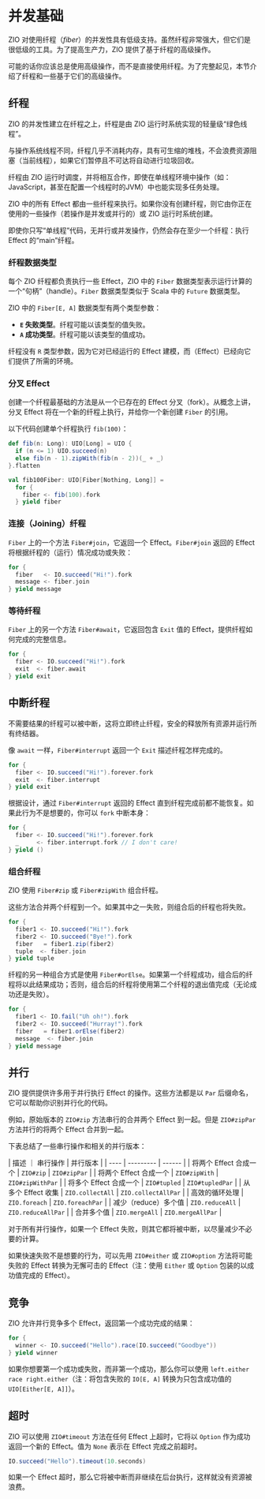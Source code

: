 # 并发基础

ZIO 对使用纤程（*fiber*）的并发性具有低级支持。虽然纤程非常强大，但它们是很低级的工具。为了提高生产力，ZIO 提供了基于纤程的高级操作。

可能的话你应该总是使用高级操作，而不是直接使用纤程。为了完整起见，本节介绍了纤程和一些基于它们的高级操作。

## 纤程

ZIO 的并发性建立在纤程之上，纤程是由 ZIO 运行时系统实现的轻量级“绿色线程”。

与操作系统线程不同，纤程几乎不消耗内存，具有可生缩的堆栈，不会浪费资源阻塞（当前线程），如果它们暂停且不可达将自动进行垃圾回收。

纤程由 ZIO 运行时调度，并将相互合作，即使在单线程环境中操作（如：JavaScript，甚至在配置一个线程时的JVM）中也能实现多任务处理。

ZIO 中的所有 Effect 都由一些纤程来执行。如果你没有创建纤程，则它由你正在使用的一些操作（若操作是并发或并行的）或 ZIO 运行时系统创建。

即使你只写“单线程”代码，无并行或并发操作，仍然会存在至少一个纤程：执行 Effect 的“main”纤程。

### 纤程数据类型

每个 ZIO 纤程都负责执行一些 Effect，ZIO 中的 `Fiber` 数据类型表示运行计算的一个“句柄”（handle）。`Fiber` 数据类型类似于 Scala 中的 `Future` 数据类型。

ZIO 中的 `Fiber[E, A]` 数据类型有两个类型参数：

- **`E` 失败类型**。纤程可能以该类型的值失败。
- **`A` 成功类型**。纤程可能以该类型的值成功。

纤程没有 `R` 类型参数，因为它对已经运行的 Effect 建模，而（Effect）已经向它们提供了所需的环境。

### 分叉 Effect

创建一个纤程最基础的方法是从一个已存在的 Effect 分叉（fork）。从概念上讲，分叉 Effect 将在一个新的纤程上执行，并给你一个新创建 `Fiber` 的引用。

以下代码创建单个纤程执行 `fib(100)`：

```scala
def fib(n: Long): UIO[Long] = UIO {
  if (n <= 1) UIO.succeed(n)
  else fib(n - 1).zipWith(fib(n - 2))(_ + _)
}.flatten

val fib100Fiber: UIO[Fiber[Nothing, Long]] = 
  for {
    fiber <- fib(100).fork
  } yield fiber
```

### 连接（Joining）纤程

`Fiber` 上的一个方法 `Fiber#join`，它返回一个 Effect。`Fiber#join` 返回的 Effect 将根据纤程的（运行）情况成功或失败：

```scala
for {
  fiber   <- IO.succeed("Hi!").fork
  message <- fiber.join
} yield message
```

### 等待纤程

`Fiber` 上的另一个方法 `Fiber#await`，它返回包含 `Exit` 值的 Effect，提供纤程如何完成的完整信息。

```scala
for {
  fiber <- IO.succeed("Hi!").fork
  exit  <- fiber.await
} yield exit
```

## 中断纤程

不需要结果的纤程可以被中断，这将立即终止纤程，安全的释放所有资源并运行所有终结器。

像 `await` 一样，`Fiber#interrupt` 返回一个 `Exit` 描述纤程怎样完成的。

```scala
for {
  fiber <- IO.succeed("Hi!").forever.fork
  exit  <- fiber.interrupt
} yield exit
```

根据设计，通过 `Fiber#interrupt` 返回的 Effect 直到纤程完成前都不能恢复。如果此行为不是想要的，你可以 `fork` 中断本身：

```scala
for {
  fiber <- IO.succeed("Hi!").forever.fork
  _     <- fiber.interrupt.fork // I don't care!
} yield ()
```

### 组合纤程

ZIO 使用 `Fiber#zip` 或 `Fiber#zipWith` 组合纤程。

这些方法合并两个纤程到一个。如果其中之一失败，则组合后的纤程也将失败。

```scala
for {
  fiber1 <- IO.succeed("Hi!").fork
  fiber2 <- IO.succeed("Bye!").fork
  fiber   = fiber1.zip(fiber2)
  tuple  <- fiber.join
} yield tuple
```

纤程的另一种组合方式是使用 `Fiber#orElse`。如果第一个纤程成功，组合后的纤程将以此结果成功；否则，组合后的纤程将使用第二个纤程的退出值完成（无论成功还是失败）。

```scala
for {
  fiber1 <- IO.fail("Uh oh!").fork
  fiber2 <- IO.succeed("Hurray!").fork
  fiber   = fiber1.orElse(fiber2)
  message  <- fiber.join
} yield message
```

## 并行

ZIO 提供提供许多用于并行执行 Effect 的操作。这些方法都是以 `Par` 后缀命名，它可以帮助你识别并行化的代码。

例如，原始版本的 `ZIO#zip` 方法串行的合并两个 Effect 到一起。但是 `ZIO#zipPar` 方法并行的将两个 Effect 合并到一起。

下表总结了一些串行操作和相关的并行版本：

| 描述 ｜ 串行操作 | 并行版本 |
| ---- | --------- | ------ |
| 将两个 Effect 合成一个 | `ZIO#zip` | `ZIO#zipPar` |
| 将两个 Effect 合成一个 | `ZIO#zipWith` | `ZIO#zipWithPar` |
| 将多个 Effect 合成一个 | `ZIO#tupled` | `ZIO#tupledPar` |
| 从多个 Effect 收集 | `ZIO.collectAll` | `ZIO.collectAllPar` |
| 高效的循环处理 | `ZIO.foreach` | `ZIO.foreachPar` |
| 减少（reduce）多个值 | `ZIO.reduceAll` | `ZIO.reduceAllPar` |
| 合并多个值 | `ZIO.mergeAll` | `ZIO.mergeAllPar` |

对于所有并行操作，如果一个 Effect 失败，则其它都将被中断，以尽量减少不必要的计算。

如果快速失败不是想要的行为，可以先用 `ZIO#either` 或 `ZIO#option` 方法将可能失败的 Effect 转换为无懈可击的 Effect（注：使用 `Either` 或 `Option` 包装的以成功值完成的 Effect）。

## 竞争

ZIO 允许并行竞争多个 Effect，返回第一个成功完成的结果：

```scala
for {
  winner <- IO.succeed("Hello").race(IO.succeed("Goodbye"))
} yield winner
```

如果你想要第一个成功或失败，而非第一个成功，那么你可以使用 `left.either race right.either`（注：将包含失败的 `IO[E, A]` 转换为只包含成功值的 `UIO[Either[E, A]]`）。

## 超时

ZIO 可以使用 `ZIO#timeout` 方法在任何 Effect 上超时，它将以 `Option` 作为成功返回一个新的 Effect。值为 `None` 表示在 Effect 完成之前超时。

```scala
IO.succeed("Hello").timeout(10.seconds)
```

如果一个 Effect 超时，那么它将被中断而非继续在后台执行，这样就没有资源被浪费。

